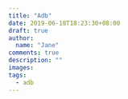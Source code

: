 ```yaml
---
title: "Adb"
date: 2019-06-18T18:23:30+08:00
draft: true
author:
  name: "Jane"
comments: true
description: ""
images:
tags:
  - adb
---
```



